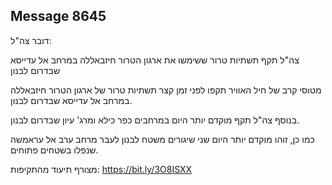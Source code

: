 ## Message 8645

דובר צה"ל:

צה"ל תקף תשתיות טרור ששימשו את ארגון הטרור חיזבאללה במרחב אל עדייסא שבדרום לבנון

מטוסי קרב של חיל האוויר תקפו לפני זמן קצר תשתיות טרור של ארגון הטרור חיזבאללה במרחב אל עדייסא שבדרום לבנון.

בנוסף צה"ל תקף מוקדם יותר היום במרחבים כפר כילא ומרג' עיון שבדרום לבנון.

כמו כן, זוהו מוקדם יותר היום שני שיגורים משטח לבנון לעבר מרחב ערב אל עראמשה שנפלו בשטחים פתוחים.

מצורף תיעוד מהתקיפות: https://bit.ly/3O8ISXX

